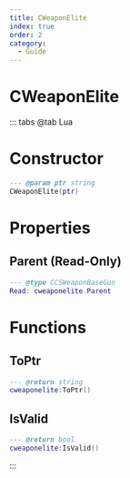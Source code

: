 ```yaml
---
title: CWeaponElite
index: true
order: 2
category:
  - Guide
---
```


# CWeaponElite

::: tabs
@tab Lua
# Constructor
```lua
--- @param ptr string
CWeaponElite(ptr)
```
# Properties
## Parent (Read-Only)
```lua
--- @type CCSWeaponBaseGun
Read: cweaponelite.Parent
```
# Functions
## ToPtr
```lua
--- @return string
cweaponelite:ToPtr()
```
## IsValid
```lua
--- @return bool
cweaponelite:IsValid()
```

:::